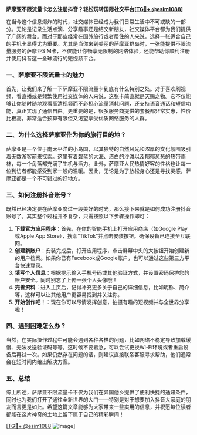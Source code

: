 **萨摩亚不限流量卡怎么注册抖音？轻松玩转国际社交平台[[TG💪+ @esim1088](https://t.me/s/esim1088)]**

在当今这个信息爆炸的时代，社交媒体已经成为我们日常生活中不可或缺的一部分。无论是记录生活点滴、分享趣事还是结交新朋友，社交媒体平台都为我们提供了广阔的舞台。而对于那些经常在国外旅行或者居住的人来说，选择一张适合自己的手机卡显得尤为重要。尤其是当你来到美丽的萨摩亚群岛时，一张能提供不限流量服务的萨摩亚SIM卡，不仅能让你畅享无限制的网络体验，还能帮助你顺利注册并使用抖音这一全球流行的短视频平台。

### 一、萨摩亚不限流量卡的魅力

首先，让我们来了解一下萨摩亚不限流量卡到底有什么特别之处。对于喜欢刷视频、看直播或是频繁使用社交媒体的人来说，这张卡简直就是天赐之物。它不仅能够让你随时随地观看高清视频而不必担心流量消耗问题，还支持语音通话和短信功能，真正实现了通信自由。更重要的是，很多服务商提供的套餐都非常实惠，性价比极高，非常适合预算有限但又渴望享受优质网络服务的人群。

### 二、为什么选择萨摩亚作为你的旅行目的地？

萨摩亚是一个位于南太平洋的小岛国，以其独特的自然风光和浓厚的文化氛围吸引着无数游客前来探索。这里有着碧蓝的大海、洁白的沙滩以及郁郁葱葱的热带雨林，每一个角落都充满了生机与活力。此外，萨摩亚人民热情好客的性格也让每一位到访者都能感受到家一般的温暖。因此，无论是为了放松身心还是寻找灵感，萨摩亚都是一个不可错过的好地方。

### 三、如何注册抖音账号？

既然已经决定要在萨摩亚度过一段美好的时光，那么接下来就是如何成功注册抖音账号了。其实整个过程并不复杂，只需按照以下步骤操作即可：

1. **下载官方应用程序**：首先，在你的智能手机上打开应用商店（如Google Play或Apple App Store），搜索“TikTok”并点击安装按钮。确保设备已连接至互联网。
2. **创建新账户**：安装完成后，打开应用程序，点击屏幕中央的大按钮开始创建新的用户档案。如果你已有Facebook或Google账户，也可以通过这些第三方平台快速登录。
3. **填写个人信息**：根据提示输入手机号码或其他验证方式，并设置密码保护您的账户安全。同时别忘了上传一张个人头像哦！
4. **完善资料**：进入主页后，记得补充更多关于自己的详细信息，比如昵称、简介等，这样可以让其他用户更容易找到并关注你。
5. **开始创作吧！**：现在你可以尽情发挥创意，拍摄有趣的短视频并与全世界分享啦！

### 四、遇到困难怎么办？

当然，在实际操作过程中可能会遇到各种各样的问题，比如网络不稳定导致加载缓慢、无法发送验证码等等。这时候不要着急，可以尝试更换Wi-Fi环境或者重启设备后再试一次。如果仍然存在问题的话，则建议直接联系客服寻求帮助，他们通常会在短时间内给出解决方案。

### 五、总结

综上所述，萨摩亚不限流量卡不仅为我们在异国他乡提供了便利快捷的通讯条件，同时也为我们打开了通往全新世界的大门——特别是对于想要加入抖音大家庭的朋友而言更是如此。希望这篇文章能够为大家带来一些实用的信息，并祝愿每位读者都能在这片神奇的土地上留下属于自己的精彩瞬间！

[[TG💪+ @esim1088](https://t.me/s/esim1088) ![Image](https://i.postimg.cc/4NQfJmqS/Snipaste-2025-05-13-00-14-12.png)]